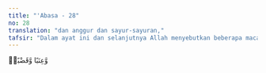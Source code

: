 ```yaml
---
title: "'Abasa - 28"
no: 28
translation: "dan anggur dan sayur-sayuran,"
tafsir: "Dalam ayat ini dan selanjutnya Allah menyebutkan beberapa macam tumbuh-tumbuhan: pertama, Allah menumbuhkan di bumi biji-bijian seperti gandum, padi, dan lain-lainnya yang menjadi makanan pokok.\n\nKedua dan ketiga, Allah menumbuhkan pula buah anggur dan bermacam sayuran yang dapat dimakan secara langsung.\n\nKeempat dan kelima, buah zaitun dan pohon kurma.\n\nKeenam, kebun-kebun yang besar, tinggi, dan lebat buahnya. Tidak hanya buahnya yang dapat dimanfaatkan, tetapi pohonnya pun dapat dijadikan bahan bangunan dan alat-alat perumahan.\n\nKetujuh, bermacam-macam buah-buahan yang lain, seperti buah pir, apel, mangga, dan sebagainya.\n\nKedelapan, berbagai macam rumput-rumputan.\n\nAir yang turun dari langit dan perannya dalam \"menghidupkan tanah yang mati\" secara jelas diuraikan pada Surah al-Furqan/25: 48-49. Apa kandungan dari air hujan sehingga dapat digunakan untuk tumbuhnya tumbuhan ada pada Surah Qaf/50: 9. \n\nSedangkan uraian bagaimana bumi \"terbelah\", di samping ayat di atas, juga terdapat pada Surah Fussilat/41: 39, sebagaimana pada penggalannya: \"Dan di antara ayat-ayat-Nya adalah engkau melihat bumi kering tandus maka apabila telah Kami turunkan air di atasnya, niscaya ia bergerak dan mengembang.\"\n\nAyat tersebut menerangkan apa yang akan terjadi pada tanah yang kering apabila butiran hujan jatuh di atasnya. Ayat tersebut juga menjelaskan adanya tiga tahap bagaimana perkembangan tumbuhan sampai dengan menghasilkan buah.\n\nTingkat-tingkat perkembangan tumbuhan yang dijelaskan oleh ayat di atas adalah demikian:\n\nPertama: Bergeraknya tanah. Apa yang dimaksud dengan bergeraknya tanah adalah gerakan partikel tanah. Partikel ini terdiri dari lapisan-lapisan yang terdiri atas bahan silika dan alumina. Ketika air masuk ke lapisan-lapisan partikel, maka akan terjadi pembengkakan dari partikel-partikel pembentuk lumpur. Hal ini dapat dijelaskan demikian:\n\n1.Muatan listrik elektrostatis yang ada di permukaan partikel (yang terjadi setelah kehadiran air) akan mengakibatkan terganggunya stabilitas. Partikel ini akan bergerak terus, sebelum ada stabilisator yang berupa partikel yang bermuatan listrik yang berlawanan. Di sini kita seharusnya bersyukur, tentang bagaimana Allah telah menciptakan semuanya dalam pasangan-pasangan, sehingga mendatangkan suasana yang stabil dan sentosa. Termasuk dalam hal ini adalah muatan listrik\n\n2.Pergerakan partikel tanah juga disebabkan karena adanya tabrakan dengan partikel air. Pergerakan partikel air yang tidak teratur menyebabkan partikel tanah bergerak ke semua arah. Gerakan yang demikian ini ditemukan oleh seorang ahli tumbuhan bernama Robert Brown pada tahun 1828. Pergerakannya sangat tergantung pada kecepatan dan jumlah partikel air. Dengan demikian, pergerakan yang terjadi adalah interaksi langsung antara partikel tanah dan partikel air.\n\nKedua: Mengembangnya tanah. Apa yang dimaksud dengan mengembangnya tanah adalah mengembangnya partikel tanah. Partikel tanah akan bertambah tebal. Dengan demikian, tanah akan mengembang, sejalan dengan mengembangnya partikel tanah. Telah dikemukakan sebelumnya bahwa partikel tanah terdiri atas lapisan-lapisan yang berhubungan satu sama lain. Antara lapisan satu dan lainnya terdapat pori-pori. Ke dalam pori-pori inilah air dan ion-ion yang terlarut akan masuk. Dengan bentuk pori-pori yang sangat sempit dan adanya medan elektrostatis di permukaan lapisan, maka air seperti di taruh dalam botol, dan tidak mengalir ke luar. Dengan kata lain, air akan disimpan di pori-pori di setiap lapisan.\n\nKetiga: Tahap Perkecambahan. Tahap perkecambahan biji terjadi saat air sudah tersedia. Saat air sudah pada tahap cukup, maka embrio yang ada di dalam biji akan menjadi aktif dan menyerap matrial nutrisi yang sederhana (material nutrisi kompleks dipecah menjadi sederhana dengan bantuan enzim). Pada tahap ini, bakal akar tumbuh ke bawah, bergerak di antara partikel tanah untuk mencari kawasan yang memenuhi syarat dan memperoleh nutrisi yang diperlukannya. Kemudian bakal daun akan berkembang ke atas, menembus permukaan tanah, dan mengarahkan pada sumber sinar matahari.\n\nJadi, secara singkat, tahapan-tahapan di atas dapat dijelaskan demikian. Kata \"bergerak\" jelas mengindikasikan efek dari air terhadap partikel tanah. Efek ini dapat terjadi sebagai akibat adanya muatan listrik elektrostatis atau benturan langsung antara partikel-partikel air dan tanah. Sedangkan kata \"membengkak\" mengacu pada menebalnya partikel tanah karena terperangkapnya air di antara lapisan-lapisan pembentuk partikel tanah. Dengan demikian, partikel tanah berfungsi sebagai reservoar air, tempat menyimpan air. Ini sesuai dengan ayat berikut: \n\nDan Kami turunkan air dari langit dengan suatu ukuran; lalu Kami jadikan air itu menetap di bumi, dan pasti Kami berkuasa melenyapkannya. (al-Mu'minun/23: 18)\n\nKemudian bakal akar, dan disusul bakal daun, mulai tumbuh. Anak pohon akan muncul, terus tumbuh dan memberikan hasil untuk keperluan manusia. Apakah manusia masih tidak bersyukur?\n\nMaka perhatikanlah bekas-bekas rahmat Allah, bagaimana Allah menghidupkan bumi setelah mati (kering). Sungguh, itu berarti Dia pasti (berkuasa) menghidupkan yang telah mati. Dan Dia Mahakuasa atas segala sesuatu. (ar-Rum/30: 50)"
---
```


وَّعِنَبًا وَّقَضْبًاۙ
